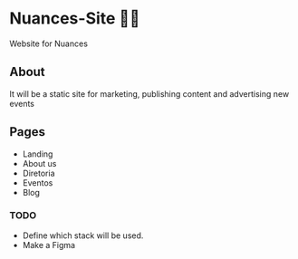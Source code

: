 # Nuances-Site 🏳️‍🌈
Website for Nuances

## About
It will be a static site for marketing, publishing content and advertising new events

## Pages
- Landing
- About us
- Diretoria
- Eventos
- Blog

### TODO
- Define which stack will be used.
- Make a Figma
